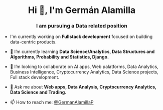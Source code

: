 <h1 align="center">Hi 👋, I'm Germán Alamilla</h1>
<h3 align="center">I am pursuing a Data related position </h3>

<!--
**gap689/gap689** is a ✨ _special_ ✨ repository because its `README.md` (this file) appears on your GitHub profile.

Here are some ideas to get you started:

- 🔭 I’m currently working on ...
- 🌱 I’m currently learning ...
- 👯 I’m looking to collaborate on ...
- 🤔 I’m looking for help with ...
- 💬 Ask me about ...
- 📫 How to reach me: ...
- 😄 Pronouns: ...
- ⚡ Fun fact: ...
-->

- I'm currently working on **Fullstack development** focused on building data-centric products.

- 🌱 I’m currently learning **Data Science/Analytics, Data Structures and Algorithms, Probability and Statistics, Django.**

- 👯 I’m looking to collaborate on AI apps, Web palatforms, Data Analytics, Business Intelligence, Cryptocurrency Analytics, Data Science projects, Full stack development.

- 💬 Ask me about **Web apps, Data Analysis, Cryptocurrency Analytics, Data Science and Trading.**

- 📫 How to reach me: [@GermanAlamillaP](https://twitter.com/GermanAlamillaP)

